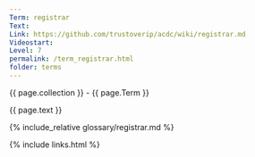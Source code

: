 ```yaml
---
Term: registrar
Text: 
Link: https://github.com/trustoverip/acdc/wiki/registrar.md
Videostart: 
Level: 7
permalink: /term_registrar.html
folder: terms
---
```


{{ page.collection }} - {{ page.Term }}

   {{ page.text }}

{% include_relative glossary/registrar.md %}

 {% include links.html %} 
